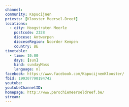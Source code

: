 ```yaml
---
channel:
community: Kapucijnen
priests: [Klooster Meersel-Dreef]
locations:
  - city: Hoogstraten Meerle
    postcode: 2328
    diocese: Antwerpen
    dioceseRegion: Noorder Kempen
    country: BE
timetable:
  - time: 10:00
    days: [sun]
    kind: sundayMass
    language: nl
facebook: https://www.facebook.com/KapucijnenKlooster/
fbid: 199307790194742
youtube:
youtubeChannelID:
homepage: http://www.parochiemeerseldreef.be/
stream:
---
```

